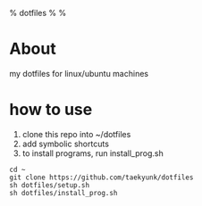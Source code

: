% dotfiles
%
%

# About
my dotfiles for linux/ubuntu machines

# how to use

1. clone this repo into ~/dotfiles
2. add symbolic shortcuts
3. to install programs, run install_prog.sh

````
cd ~
git clone https://github.com/taekyunk/dotfiles
sh dotfiles/setup.sh
sh dotfiles/install_prog.sh
````


